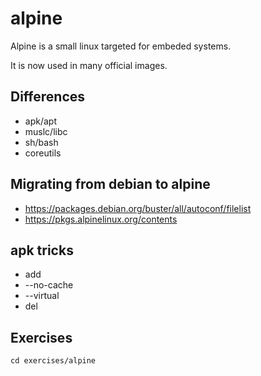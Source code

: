 # alpine



Alpine is a small linux targeted for embeded systems.

It is now used in many official images.


## Differences

 - apk/apt
 - muslc/libc
 - sh/bash
 - coreutils 



## Migrating from debian to alpine

 - https://packages.debian.org/buster/all/autoconf/filelist
 - https://pkgs.alpinelinux.org/contents


## apk tricks

 - add
  - --no-cache
  - --virtual
 - del



## Exercises

```
cd exercises/alpine
```
